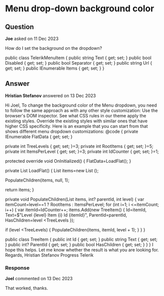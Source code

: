 # Menu drop-down background color

## Question

**Joe** asked on 11 Dec 2023

How do I set the background on the dropdown? <div class="container"> <div class="row justify-content-md-end text-light gsi-background-color-darkgray"> <div class="col"> </div> <div class="col-md-auto"> <TelerikMenu Data="MenuItems" OnClick="@((TelerikMenuItem item)=> OnMenuClicked(item))"> </TelerikMenu> </div> </div> </div> public class TelerikMenuItem
{
public string Text { get; set; }
public bool Disabled { get; set; }
public bool Separator { get; set; }
public string Url { get; set; }
public IEnumerable <TelerikMenuItem> Items { get; set; }
}

## Answer

**Hristian Stefanov** answered on 13 Dec 2023

Hi Joel, To change the background color of the Menu dropdown, you need to follow the same approach as with any other style customization: Use the browser's DOM inspector. See what CSS rules in our theme apply the existing styles. Override the existing styles with similar ones that have higher CSS specificity. Here is an example that you can start from that shows different menu dropdown customizations: <TelerikMenu Data="@FlatData" Class="custom-hover" /> <style> /* root Menu items */.custom-hover.k-menu-item:hover { background-color: yellow;
}.custom-hover.k-menu-item:hover.k-menu-link { color: blue;
} /* whole dropdown background color */.k-popup.k-menu-group { background-color: red; color: white;
} /* child and context Menu items */.k-popup.k-menu-group.k-item>.k-link.k-active,.k-popup.k-menu-group.k-item>.k-link:hover { background-color: lime; color: blue;
} </style> @code {
private IEnumerable <TreeItem> FlatData { get; set; }

private int TreeLevels { get; set; }=3;
private int RootItems { get; set; }=5;
private int ItemsPerLevel { get; set; }=3;
private int IdCounter { get; set; }=1;

protected override void OnInitialized()
{
FlatData=LoadFlat();
}

private List <TreeItem> LoadFlat()
{
List <TreeItem> items=new List <TreeItem> ();

PopulateChildren(items, null, 1);

return items;
}

private void PopulateChildren(List <TreeItem> items, int? parentId, int level)
{
var itemCount=level==1 ? RootItems : ItemsPerLevel;
for (int i=1; i <=itemCount; i++)
{
var itemId=IdCounter++;
items.Add(new TreeItem()
{
Id=itemId,
Text=$"Level {level} Item {i} Id {itemId}",
ParentId=parentId,
HasChildren=level <TreeLevels
});

if (level <TreeLevels)
{
PopulateChildren(items, itemId, level + 1);
}
}
}

public class TreeItem
{
public int Id { get; set; }
public string Text { get; set; }
public int? ParentId { get; set; }
public bool HasChildren { get; set; }
}
} I hope this helps. Let me know whether the result is what you are looking for. Regards, Hristian Stefanov Progress Telerik

### Response

**Joel** commented on 13 Dec 2023

That worked, thanks.
